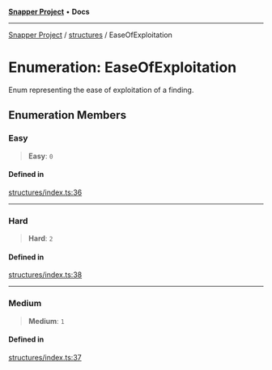 [**Snapper Project**](../../README.md) • **Docs**

***

[Snapper Project](../../README.md) / [structures](../README.md) / EaseOfExploitation

# Enumeration: EaseOfExploitation

Enum representing the ease of exploitation of a finding.

## Enumeration Members

### Easy

> **Easy**: `0`

#### Defined in

[structures/index.ts:36](https://github.com/asifqatar/Snapper/blob/1b2c230905308cca5785aba7fe39ad09cd146118/structures/index.ts#L36)

***

### Hard

> **Hard**: `2`

#### Defined in

[structures/index.ts:38](https://github.com/asifqatar/Snapper/blob/1b2c230905308cca5785aba7fe39ad09cd146118/structures/index.ts#L38)

***

### Medium

> **Medium**: `1`

#### Defined in

[structures/index.ts:37](https://github.com/asifqatar/Snapper/blob/1b2c230905308cca5785aba7fe39ad09cd146118/structures/index.ts#L37)
